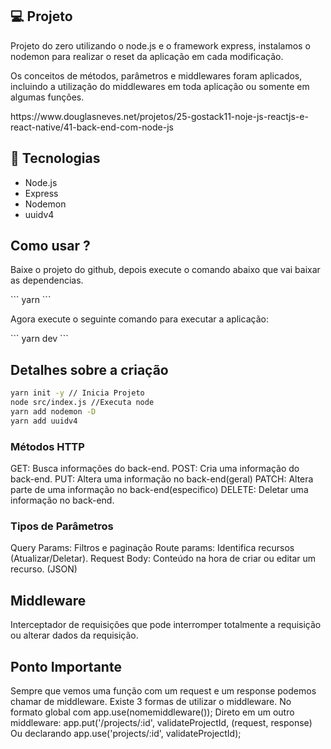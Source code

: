 ## :computer: Projeto
<p>Projeto do zero utilizando o node.js e o framework express, instalamos o nodemon para realizar o reset da aplicação em cada modificação.</p>
<p>Os conceitos de métodos, parâmetros e middlewares foram aplicados, incluindo a utilização do middlewares em toda aplicação ou somente em algumas funções.</p>
<p>https://www.douglasneves.net/projetos/25-gostack11-noje-js-reactjs-e-react-native/41-back-end-com-node-js</p>

## :rocket: Tecnologias
- Node.js
- Express
- Nodemon 
- uuidv4

## Como usar ? 
<p>Baixe o projeto do github, depois execute o comando abaixo que vai baixar as dependencias.</p>
```
yarn 
```
<p>Agora execute o seguinte comando para executar a aplicação:</p>
```
yarn dev
```

## Detalhes sobre a criação
```bash
yarn init -y // Inicia Projeto
node src/index.js //Executa node
yarn add nodemon -D
yarn add uuidv4
```

### Métodos HTTP
GET: Busca informações do back-end.
POST: Cria uma informação do back-end.
PUT: Altera uma informação no back-end(geral)
PATCH: Altera parte de uma informação no back-end(especifico)
DELETE: Deletar uma informação no back-end.


### Tipos de Parâmetros
Query Params: Filtros e paginação
Route params: Identifica recursos (Atualizar/Deletar).
Request Body: Conteúdo na hora de criar ou editar um recurso. (JSON)


## Middleware
Interceptador de requisições que pode interromper totalmente a requisição ou alterar dados da requisição.

## Ponto Importante
Sempre que vemos uma função com um request e um response podemos chamar de middleware.
Existe 3 formas de utilizar o middleware.
 No formato global com app.use(nomemiddleware());
 Direto em um outro middleware: app.put('/projects/:id', validateProjectId, (request, response)
 Ou declarando app.use('projects/:id', validateProjectId);
